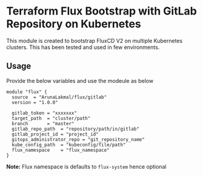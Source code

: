 # Terraform Flux Bootstrap with GitLab Repository on Kubernetes

This module is created to bootstrap FluxCD V2 on multiple Kubernetes clusters. This has been tested and used in few environments. 

## Usage 

Provide the below variables and use the modeule as below

```
module "flux" {
  source  = "ArunaLakmal/flux/gitlab"
  version = "1.0.0"

  gitlab_token = "xxxxxxx"
  target_path  = "cluster/path"
  branch       = "master"
  gitlab_repo_path  = "repository/path/in/gitlab"
  gitlab_project_id = "project_id"
  gitops_administrator_repo = "git_repository_name"
  kube_config_path  = "kubeconfig/file/path"
  flux_namespace    = "flux_namespace"
}
```

**Note:** Flux namespace is defaults to `flux-system` hence optional